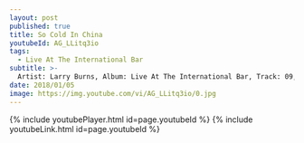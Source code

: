 ```yaml
---
layout: post
published: true
title: So Cold In China
youtubeId: AG_LLitq3io
tags:
  - Live At The International Bar
subtitle: >-
  Artist: Larry Burns, Album: Live At The International Bar, Track: 09, Title: So Cold In China
date: 2018/01/05
image: https://img.youtube.com/vi/AG_LLitq3io/0.jpg
---
```

{% include youtubePlayer.html id=page.youtubeId %}
{% include youtubeLink.html id=page.youtubeId %}
